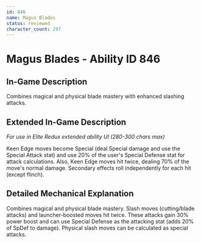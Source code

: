 ```yaml
---
id: 846
name: Magus Blades
status: reviewed
character_count: 297
---
```


# Magus Blades - Ability ID 846

## In-Game Description
Combines magical and physical blade mastery with enhanced slashing attacks.

## Extended In-Game Description
*For use in Elite Redux extended ability UI (280-300 chars max)*

Keen Edge moves become Special (deal Special damage and use the Special Attack stat) and use 20% of the user's Special Defense stat for attack calculations. Also, Keen Edge moves hit twice, dealing 70% of the move's normal damage. Secondary effects roll independently for each hit (except flinch).

## Detailed Mechanical Explanation
Combines magical and physical blade mastery. Slash moves (cutting/blade attacks) and launcher-boosted moves hit twice. These attacks gain 30% power boost and can use Special Defense as the attacking stat (adds 20% of SpDef to damage). Physical slash moves can be calculated as special attacks.